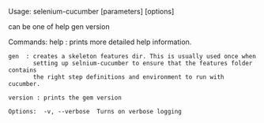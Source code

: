 
Usage: selenium-cucumber <command-name> [parameters] [options]

  <command-name> can be one of
    help
    gen
    version

  Commands:
    help : prints more detailed help information.

    gen  : creates a skeleton features dir. This is usually used once when
           setting up selnium-cucumber to ensure that the features folder contains
           the right step definitions and environment to run with cucumber.

    version : prints the gem version

    Options:  -v, --verbose  Turns on verbose logging
